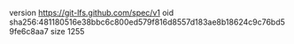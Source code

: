 version https://git-lfs.github.com/spec/v1
oid sha256:481180516e38bbc6c800ed579f816d8557d183ae8b18624c9c76bd59fe6c8aa7
size 1255
